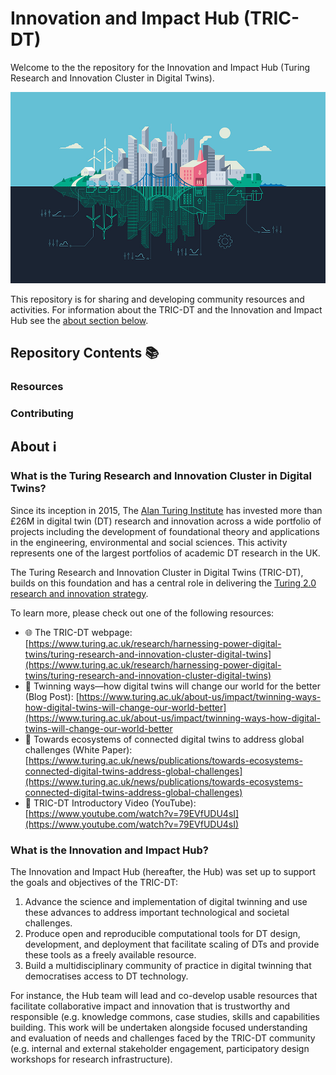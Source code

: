 # Innovation and Impact Hub (TRIC-DT)

Welcome to the the repository for the Innovation and Impact Hub (Turing Research and Innovation Cluster in Digital Twins).

![An illustration of a digital twin for a city.](./assets/images/digital-twin.jpg)

This repository is for sharing and developing community resources and activities.
For information about the TRIC-DT and the Innovation and Impact Hub see the [about section below](#about).

## Repository Contents 📚

### Resources

<!-- add list of resources -->

### Contributing

<!-- add link to contributing guideliness -->

## About ℹ️

### What is the Turing Research and Innovation Cluster in Digital Twins?

Since its inception in 2015, The [Alan Turing Institute](https://www.google.com/url?sa=t&rct=j&q=&esrc=s&source=web&cd=&cad=rja&uact=8&ved=2ahUKEwjHlMuima7_AhUUoVwKHSRHD-EQFnoECAoQAQ&url=https%3A%2F%2Fwww.turing.ac.uk%2F&usg=AOvVaw0uxvZzQpCGw78bVsaCsSOm) has invested more than £26M in digital twin (DT) research and innovation across a wide portfolio of projects including the development of foundational theory and applications in the engineering, environmental and social sciences.
This activity represents one of the largest portfolios of academic DT research in the UK.

The Turing Research and Innovation Cluster in Digital Twins (TRIC-DT), builds on this foundation and has a central role in delivering the [Turing 2.0 research and innovation strategy](https://www.turing.ac.uk/about-us/our-strategy).  

To learn more, please check out one of the following resources:

- 🌐 The TRIC-DT webpage: [https://www.turing.ac.uk/research/harnessing-power-digital-twins/turing-research-and-innovation-cluster-digital-twins](https://www.turing.ac.uk/research/harnessing-power-digital-twins/turing-research-and-innovation-cluster-digital-twins)
- 📝 Twinning ways—how digital twins will change our world for the better (Blog Post): [https://www.turing.ac.uk/about-us/impact/twinning-ways-how-digital-twins-will-change-our-world-better](https://www.turing.ac.uk/about-us/impact/twinning-ways-how-digital-twins-will-change-our-world-better
- 📑 Towards ecosystems of connected digital twins to address global challenges (White Paper): [https://www.turing.ac.uk/news/publications/towards-ecosystems-connected-digital-twins-address-global-challenges](https://www.turing.ac.uk/news/publications/towards-ecosystems-connected-digital-twins-address-global-challenges)
- 🎥 TRIC-DT Introductory Video (YouTube): [https://www.youtube.com/watch?v=79EVfUDU4sI](https://www.youtube.com/watch?v=79EVfUDU4sI)

### What is the Innovation and Impact Hub?

The Innovation and Impact Hub (hereafter, the Hub) was set up to support the goals and objectives of the TRIC-DT:

1. Advance the science and implementation of digital twinning and use these advances to address important technological and societal challenges.
2. Produce open and reproducible computational tools for DT design, development, and deployment that facilitate scaling of DTs and provide these tools as a freely available resource.
3. Build a multidisciplinary community of practice in digital twinning that democratises access to DT technology.

For instance, the Hub team will lead and co-develop usable resources that facilitate collaborative impact and innovation that is trustworthy and responsible (e.g. knowledge commons, case studies, skills and capabilities building.
This work will be undertaken alongside focused understanding and evaluation of needs and challenges faced by the TRIC-DT community (e.g. internal and external stakeholder engagement, participatory design workshops for research infrastructure).
